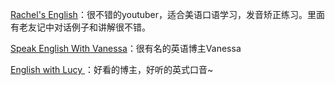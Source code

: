 [Rachel's English](https://www.youtube.com/user/rachelsenglish/featured)：很不错的youtuber，适合美语口语学习，发音矫正练习。里面有老友记中对话例子和讲解很不错。

[Speak English With Vanessa](https://www.youtube.com/user/theteachervanessa/featured)：很有名的英语博主Vanessa

[English with Lucy ](https://www.youtube.com/channel/UCz4tgANd4yy8Oe0iXCdSWfA/featured)：好看的博主，好听的英式口音~



